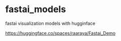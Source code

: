 # fastai_models
fastai visualization models with hugginface

https://huggingface.co/spaces/raaraya/Fastai_Demo
